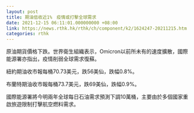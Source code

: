```yaml
---
layout: post
title: 期油低收近1%　疫情或打擊全球需求
date: 2021-12-15 06:11:01.000000000 +08:00
link: https://news.rthk.hk/rthk/ch/component/k2/1624247-20211215.htm
categories: rthk
---
```


原油期貨價格下跌。世界衛生組織表示，Omicron以前所未有的速度擴散，國際能源署亦指出，疫情削弱全球需求復蘇。

紐約期油收市報每桶70.73美元，跌56美仙，跌幅0.8%。

布蘭特期油收市報每桶73.7美元，跌69美仙，跌幅0.9%。

國際能源署將今明兩年全球每日石油需求預測下調10萬桶，主要由於多個國家重啟旅遊限制打擊航空燃料需求。
